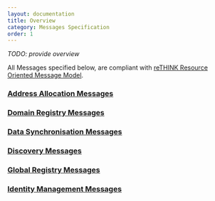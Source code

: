 ```yaml
---
layout: documentation
title: Overview
category: Messages Specification
order: 1
---
```


*TODO: provide overview*

All Messages specified below, are compliant with [reTHINK Resource Oriented Message Model](../../datamodel/core/message/readme/).

### [Address Allocation Messages](address-allocation-messages.md)

### [Domain Registry Messages](registration-messages.md)

### [Data Synchronisation Messages](data-sync-messages.md)

### [Discovery Messages](discovery-messages.md)

### [Global Registry Messages](global-registry-messages.md)

### [Identity Management Messages](identity-management-messages.md)
